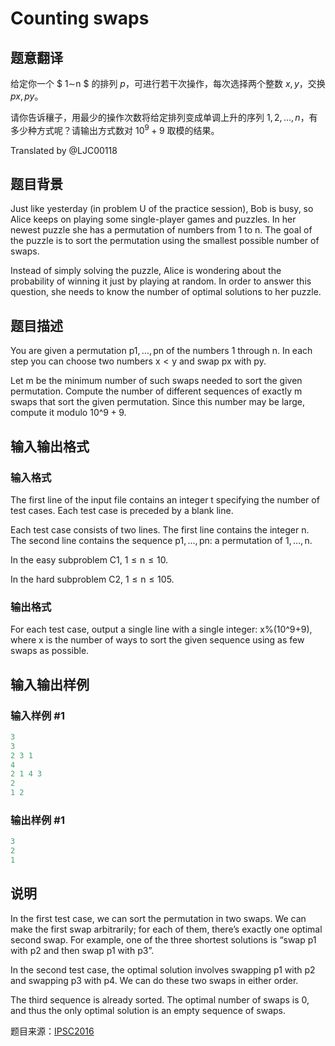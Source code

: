 # Counting swaps

## 题意翻译

给定你一个 $ 1∼n $ 的排列 $p$，可进行若干次操作，每次选择两个整数 $x,y$，交换 $px,py$。

请你告诉穰子，用最少的操作次数将给定排列变成单调上升的序列 $1,2,…,n$，有多少种方式呢？请输出方式数对 $10^9+9$ 取模的结果。

Translated by @LJC00118 

## 题目背景

Just like yesterday (in problem U of the practice session), Bob is busy, so Alice keeps on playing some single-player games and puzzles. In her newest puzzle she has a permutation of numbers from 1 to n. The goal of the puzzle is to sort the permutation using the smallest possible number of swaps.

Instead of simply solving the puzzle, Alice is wondering about the probability of winning it just by playing at random. In order to answer this question, she needs to know the number of optimal solutions to her puzzle. 

## 题目描述

You are given a permutation p1, …, pn of the numbers 1 through n. In each step you can choose two numbers x < y and swap px with py.

Let m be the minimum number of such swaps needed to sort the given permutation. Compute the number of different sequences of exactly m swaps that sort the given permutation. Since this number may be large, compute it modulo 10^9 + 9. 

## 输入输出格式

### 输入格式

The first line of the input file contains an integer t specifying the number of test cases. Each test case is preceded by a blank line.

Each test case consists of two lines. The first line contains the integer n. The second line contains the sequence p1, …, pn: a permutation of 1, …, n.

In the easy subproblem C1, 1 ≤ n ≤ 10.

In the hard subproblem C2, 1 ≤ n ≤ 105. 

### 输出格式

For each test case, output a single line with a single integer: x%(10^9+9), where x is the number of ways to sort the given sequence using as few swaps as possible. 

## 输入输出样例

### 输入样例 #1

```cpp
3
3
2 3 1
4
2 1 4 3
2
1 2
```


### 输出样例 #1

```cpp
3
2
1
```


## 说明

In the first test case, we can sort the permutation in two swaps. We can make the first swap arbitrarily; for each of them, there’s exactly one optimal second swap. For example, one of the three shortest solutions is “swap p1 with p2 and then swap p1 with p3”.

In the second test case, the optimal solution involves swapping p1 with p2 and swapping p3 with p4. We can do these two swaps in either order.

The third sequence is already sorted. The optimal number of swaps is 0, and thus the only optimal solution is an empty sequence of swaps.

题目来源：[IPSC2016](https://ipsc.ksp.sk/2016/real/problems/c.html)

